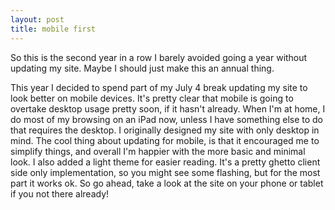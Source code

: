 ```yaml
---
layout: post
title: mobile first
---
```


So this is the second year in a row I barely avoided going a year without updating my site. Maybe I should just make this an annual thing.

This year I decided to spend part of my July 4 break updating my site to look better on mobile devices. It's pretty clear that mobile is going to overtake desktop usage pretty soon, if it hasn't already. When I'm at home, I do most of my browsing on an iPad now, unless I have something else to do that requires the desktop. I originally designed my site with only desktop in mind. The cool thing about updating for mobile, is that it encouraged me to simplify things, and overall I'm happier with the more basic and minimal look. I also added a light theme for easier reading. It's a pretty ghetto client side only implementation, so you might see some flashing, but for the most part it works ok. So go ahead, take a look at the site on your phone or tablet if you not there already!
